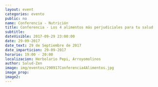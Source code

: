 ```yaml
---
layout: event
categories: evento
public: no
name: Conferencia - Nutrición
title: Conferencia - Los 4 alimentos más perjudiciales para tu salud
subtitle:
dateVisible: 2017-09-29 23:00:00
date: 29-09-2017
date_text: 29 de Septiembre de 2017
date_imparticion: 29-09-2017
horario: 19:00 - 20:00
localizacion: Herbolario Pepi, Arroyomolinos
author: Salud-Zen
image: img/eventos/290917Conferencia4Alimentos.jpg
image_prop:
image2:
---
```

